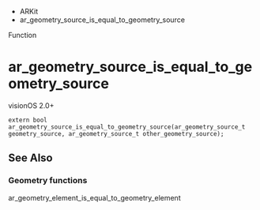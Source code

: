

- ARKit
-  ar_geometry_source_is_equal_to_geometry_source 

Function

# ar_geometry_source_is_equal_to_geometry_source

visionOS 2.0+

``` source
extern bool ar_geometry_source_is_equal_to_geometry_source(ar_geometry_source_t geometry_source, ar_geometry_source_t other_geometry_source);
```

## See Also

### Geometry functions

ar_geometry_element_is_equal_to_geometry_element

